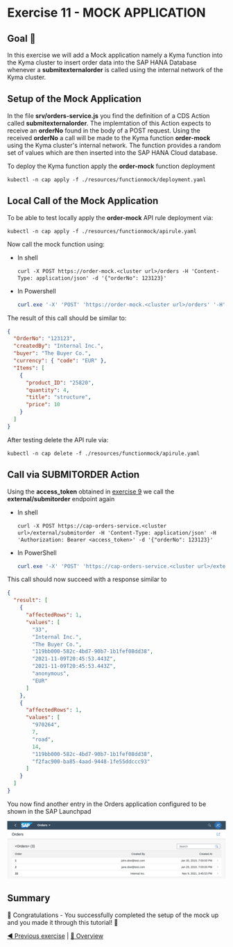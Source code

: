 # Exercise 11 - MOCK APPLICATION

## Goal 🎯

In this exercise we will add a Mock application namely a Kyma function into the Kyma cluster to insert order data into the SAP HANA Database whenever a **submitexternalorder** is called using the internal network of the Kyma cluster.

## Setup of the Mock Application

In the file **srv/orders-service.js** you find the definition of a CDS Action called **submitexternalorder**. The implemtation of this Action expects to receive an **orderNo** found in the body of a POST request. Using the received **orderNo** a call will be made to the Kyma function **order-mock** using the Kyma cluster's internal network. The function provides a random set of values which are then inserted into the SAP HANA Cloud database.

To deploy the Kyma function apply the **order-mock** function deployment

```shell
kubectl -n cap apply -f ./resources/functionmock/deployment.yaml
```


## Local Call of the Mock Application

To be able to test locally apply the **order-mock** API rule deployment via:

```shell
kubectl -n cap apply -f ./resources/functionmock/apirule.yaml
```

Now call the mock function using:

- In shell

  ```shell
  curl -X POST https://order-mock.<cluster url>/orders -H 'Content-Type: application/json' -d '{"orderNo": 123123}'
  ```

- In Powershell

  ```powershell
  curl.exe '-X' 'POST' 'https://order-mock.<cluster url>/orders' '-H' 'Content-Type: application/json' '-d' '{\"orderNo\": 123123}'
  ```

The result of this call should be similar to:

```json
{
  "OrderNo": "123123",
  "createdBy": "Internal Inc.",
  "buyer": "The Buyer Co.",
  "currency": { "code": "EUR" },
  "Items": [
    {
      "product_ID": "25820",
      "quantity": 4,
      "title": "structure",
      "price": 10
    }
  ]
}
```

After testing delete the API rule via:

```shell
kubectl -n cap delete -f ./resources/functionmock/apirule.yaml
```

## Call via SUBMITORDER Action

Using the **access_token** obtained in [exercise 9](../ex9/README.md)  we call the **external/submitorder** endpoint again

- In shell

  ```shell
  curl -X POST https://cap-orders-service.<cluster url>/external/submitorder -H 'Content-Type: application/json' -H 'Authorization: Bearer <access_token>' -d '{"orderNo": 123123}'
  ```

- In PowerShell

  ```powershell
  curl.exe '-X' 'POST' 'https://cap-orders-service.<cluster url>/external/submitorder' '-H' 'Content-Type: application/json' '-H' 'Authorization: Bearer <access_token>' '-d' '{\"orderNo\": 123123}'
  ```

This call should now succeed with a response similar to

```json
{
  "result": [
    {
      "affectedRows": 1,
      "values": [
        "33",
        "Internal Inc.",
        "The Buyer Co.",
        "119bb000-582c-4bd7-90b7-1b1fef08dd38",
        "2021-11-09T20:45:53.443Z",
        "2021-11-09T20:45:53.443Z",
        "anonymous",
        "EUR"
      ]
    },
    {
      "affectedRows": 1,
      "values": [
        "970264",
        7,
        "road",
        14,
        "119bb000-582c-4bd7-90b7-1b1fef08dd38",
        "f2fac900-ba85-4aad-9448-1fe55ddccc93"
      ]
    }
  ]
}
```

You now find another entry in the Orders application configured to be shown in the SAP Launchpad

![SAP Launchpad - Orders Application ](./images/orders.png)

## Summary

🚀 Congratulations - You successfully completed the setup of the mock up and you made it through this tutorial! 🚀

[◀ Previous exercise](../ex10/README.md) | [🔼 Overview](../../README.md)
